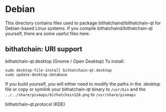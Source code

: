 
Debian
====================
This directory contains files used to package bithatchaind/bithatchain-qt
for Debian-based Linux systems. If you compile bithatchaind/bithatchain-qt yourself, there are some useful files here.

## bithatchain: URI support ##


bithatchain-qt.desktop  (Gnome / Open Desktop)
To install:

	sudo desktop-file-install bithatchain-qt.desktop
	sudo update-desktop-database

If you build yourself, you will either need to modify the paths in
the .desktop file or copy or symlink your bithatchain-qt binary to `/usr/bin`
and the `../../share/pixmaps/bithatchain128.png` to `/usr/share/pixmaps`

bithatchain-qt.protocol (KDE)

